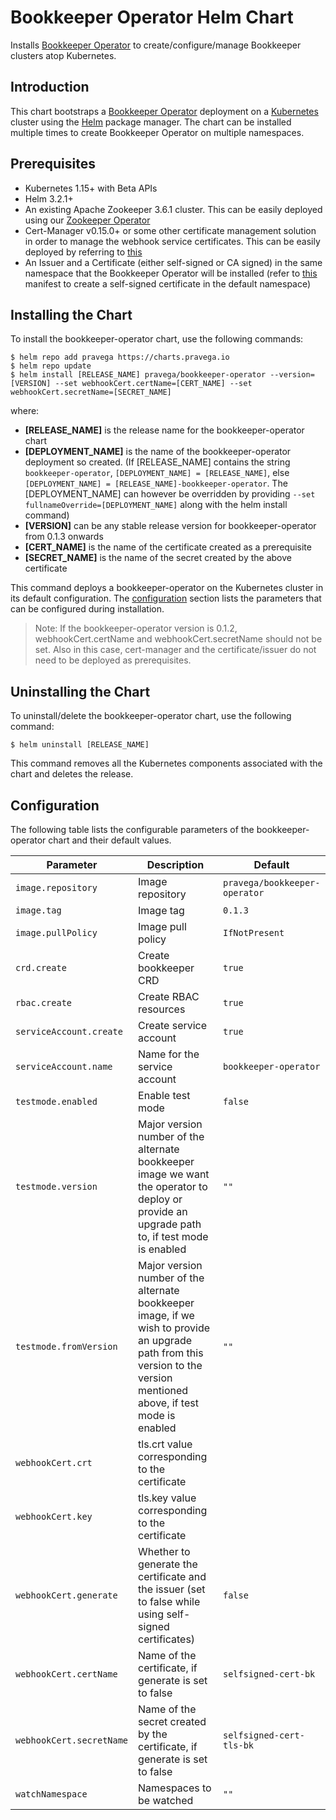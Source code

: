 # Bookkeeper Operator Helm Chart

Installs [Bookkeeper Operator](https://github.com/pravega/bookkeeper-operator) to create/configure/manage Bookkeeper clusters atop Kubernetes.

## Introduction

This chart bootstraps a [Bookkeeper Operator](https://github.com/pravega/bookkeeper-operator) deployment on a [Kubernetes](http://kubernetes.io) cluster using the [Helm](https://helm.sh) package manager. The chart can be installed multiple times to create Bookkeeper Operator on multiple namespaces.

## Prerequisites
  - Kubernetes 1.15+ with Beta APIs
  - Helm 3.2.1+
  - An existing Apache Zookeeper 3.6.1 cluster. This can be easily deployed using our [Zookeeper Operator](https://github.com/pravega/zookeeper-operator)
  - Cert-Manager v0.15.0+ or some other certificate management solution in order to manage the webhook service certificates. This can be easily deployed by referring to [this](https://cert-manager.io/docs/installation/kubernetes/)
  - An Issuer and a Certificate (either self-signed or CA signed) in the same namespace that the Bookkeeper Operator will be installed (refer to [this](https://github.com/pravega/bookkeeper-operator/blob/master/deploy/certificate.yaml) manifest to create a self-signed certificate in the default namespace)

## Installing the Chart

To install the bookkeeper-operator chart, use the following commands:

```
$ helm repo add pravega https://charts.pravega.io
$ helm repo update
$ helm install [RELEASE_NAME] pravega/bookkeeper-operator --version=[VERSION] --set webhookCert.certName=[CERT_NAME] --set webhookCert.secretName=[SECRET_NAME]
```
where:
- **[RELEASE_NAME]** is the release name for the bookkeeper-operator chart
- **[DEPLOYMENT_NAME]** is the name of the bookkeeper-operator deployment so created. (If [RELEASE_NAME] contains the string `bookkeeper-operator`, `[DEPLOYMENT_NAME] = [RELEASE_NAME]`, else `[DEPLOYMENT_NAME] = [RELEASE_NAME]-bookkeeper-operator`. The [DEPLOYMENT_NAME] can however be overridden by providing `--set fullnameOverride=[DEPLOYMENT_NAME]` along with the helm install command)
- **[VERSION]** can be any stable release version for bookkeeper-operator from 0.1.3 onwards
- **[CERT_NAME]** is the name of the certificate created as a prerequisite
- **[SECRET_NAME]** is the name of the secret created by the above certificate

This command deploys a bookkeeper-operator on the Kubernetes cluster in its default configuration. The [configuration](#configuration) section lists the parameters that can be configured during installation.

>Note: If the bookkeeper-operator version is 0.1.2, webhookCert.certName and webhookCert.secretName should not be set. Also in this case, cert-manager and the certificate/issuer do not need to be deployed as prerequisites.

## Uninstalling the Chart

To uninstall/delete the bookkeeper-operator chart, use the following command:

```
$ helm uninstall [RELEASE_NAME]
```

This command removes all the Kubernetes components associated with the chart and deletes the release.

## Configuration

The following table lists the configurable parameters of the bookkeeper-operator chart and their default values.

| Parameter | Description | Default |
| ----- | ----------- | ------ |
| `image.repository` | Image repository | `pravega/bookkeeper-operator` |
| `image.tag` | Image tag | `0.1.3` |
| `image.pullPolicy` | Image pull policy | `IfNotPresent` |
| `crd.create` | Create bookkeeper CRD | `true` |
| `rbac.create` | Create RBAC resources | `true` |
| `serviceAccount.create` | Create service account | `true` |
| `serviceAccount.name` | Name for the service account | `bookkeeper-operator` |
| `testmode.enabled` | Enable test mode | `false` |
| `testmode.version` | Major version number of the alternate bookkeeper image we want the operator to deploy or provide an upgrade path to, if test mode is enabled | `""` |
| `testmode.fromVersion` | Major version number of the alternate bookkeeper image, if we wish to provide an upgrade path from this version to the version mentioned above, if test mode is enabled | `""` |
| `webhookCert.crt` | tls.crt value corresponding to the certificate | |
| `webhookCert.key` | tls.key value corresponding to the certificate | |
| `webhookCert.generate` | Whether to generate the certificate and the issuer (set to false while using self-signed certificates) | `false` |
| `webhookCert.certName` | Name of the certificate, if generate is set to false | `selfsigned-cert-bk` |
| `webhookCert.secretName` | Name of the secret created by the certificate, if generate is set to false | `selfsigned-cert-tls-bk` |
| `watchNamespace` | Namespaces to be watched  | `""` |
